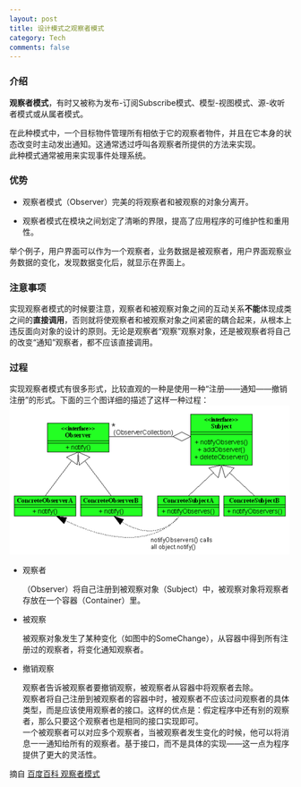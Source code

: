 ```yaml
---
layout: post
title: 设计模式之观察者模式
category: Tech
comments: false
---
```

### 介绍
**观察者模式**，有时又被称为发布-订阅Subscribe模式、模型-视图模式、源-收听者模式或从属者模式。

在此种模式中，一个目标物件管理所有相依于它的观察者物件，并且在它本身的状态改变时主动发出通知。这通常透过呼叫各观察者所提供的方法来实现。  
此种模式通常被用来实现事件处理系统。

### 优势
- 观察者模式（Observer）完美的将观察者和被观察的对象分离开。

- 观察者模式在模块之间划定了清晰的界限，提高了应用程序的可维护性和重用性。

举个例子，用户界面可以作为一个观察者，业务数据是被观察者，用户界面观察业务数据的变化，发现数据变化后，就显示在界面上。
 
### 注意事项
实现观察者模式的时候要注意，观察者和被观察对象之间的互动关系**不能**体现成类之间的**直接调用**，否则就将使观察者和被观察对象之间紧密的耦合起来，从根本上违反面向对象的设计的原则。无论是观察者“观察”观察对象，还是被观察者将自己的改变“通知”观察者，都不应该直接调用。

### 过程
实现观察者模式有很多形式，比较直观的一种是使用一种“注册——通知——撤销注册”的形式。下面的三个图详细的描述了这样一种过程：  
![观察者模式](/images/201508/observer.jpg "观察者模式")

- 观察者

	（Observer）将自己注册到被观察对象（Subject）中，被观察对象将观察者存放在一个容器（Container）里。

- 被观察

	被观察对象发生了某种变化（如图中的SomeChange），从容器中得到所有注册过的观察者，将变化通知观察者。
- 撤销观察

	观察者告诉被观察者要撤销观察，被观察者从容器中将观察者去除。  
	观察者将自己注册到被观察者的容器中时，被观察者不应该过问观察者的具体类型，而是应该使用观察者的接口。这样的优点是：假定程序中还有别的观察者，那么只要这个观察者也是相同的接口实现即可。  
	一个被观察者可以对应多个观察者，当被观察者发生变化的时候，他可以将消息一一通知给所有的观察者。基于接口，而不是具体的实现——这一点为程序提供了更大的灵活性。

摘自 [百度百科 观察者模式](http://baike.baidu.com/view/1854779.htm)